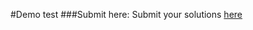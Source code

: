 #Demo test
###Submit here:
Submit your solutions [here](https://judge.techedu.cf/quiz/submit/58716d195e28ca1b060093ac)

